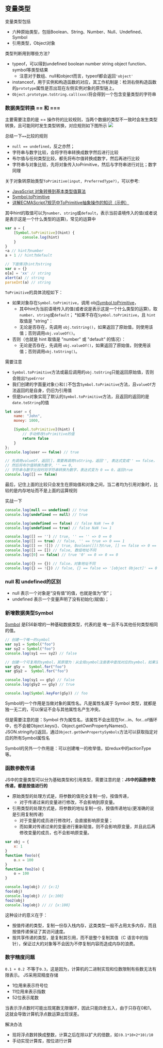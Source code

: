 
## 变量类型
变量类型包括
* 六种原始类型，包括Boolean、String、Number、Null、Undefined、Symbol
* 引用类型，Object对象

类型判断用到哪些方法?
* typeof，可以得到undefined boolean number string object function、symbol等类型结果
    * 注意对于数组、null和object而言，typeof都会返回`'object'`
* instanceof，用于实例和构造函数的对应，其工作机制是：检测右侧构造函数的`prototype`属性是否出现在左侧实例对象的原型链上。
* `Object.prototype.toString.call(xxx)`将会得到一个包含变量类型的字符串

### 数据类型转换 == 和 ===
主要需要注意的是 == 操作符的比较规则，当两个数据的类型不一致时会发生类型转换，且可能同时发生类型转换，对应规则如下图所示
![](https://ws3.sinaimg.cn/large/006tNc79gy1fqaabatp6kj310i0aqgn8.jpg)

总结一下`==`比较的规则
* `null == undefined`，反之亦然；
* 字符串与数字比较，会将字符串转换成数字然后进行比较
* 布尔值与任何类型比较，都先将布尔值转换成数字，然后再进行比较
* 字符串与对象比较，先将对象传入toPrimitive，然后与字符串进行对比；数字同理

关于对象转原始类型`ToPrimitive(input, PreferredType?)`，可以参考:
* [JavaScript 对象转换到基本类型值算法](https://juejin.im/post/5a695ec16fb9a01ca10b195b)
* [Symbol.toPrimitive](https://developer.mozilla.org/zh-CN/docs/Web/JavaScript/Reference/Global_Objects/Symbol/toPrimitive)
* [详解ECMAScript7规范中ToPrimitive抽象操作的知识（示例）](https://www.php.cn/js-tutorial-410318.html)

其中hint的取值可以为`number`、`string`或`default`，表示当前语境传入的值(或者说是表示这是一个什么类型的运算)，常见的运算中
```js
var a = {
    [Symbol.toPrimitive](hint) {
        console.log(hint)
    }
}
+a // hint为number
a + 1 // hint为default

// 下面情况hint为string
var o = {}
o[a] = 'xx' // string
alert(a) // string
parseInt(a) // string
```

`ToPrimitive`的具体流程如下：
* 如果对象存在`Symbol.toPrimitive`，调用 obj[Symbol.toPrimitive](hint)，
    * 其中hint为当前语境传入的值(或者说是表示这是一个什么类型的运算)，取`number`、`string`或`default`；
*如果不存在`Symbol.toPrimitive`，且 `hint` 取值是 "string"：
    * 无论是否存在，先调用 `obj.toString()`，如果返回了原始值，则使用该值；否则调用`obj.valueOf()`。
* 否则（也就是 hint 取值是 "number" 或 "default" 的情况）：
    * 无论是否存在，先调用 `obj.valueOf()`，如果返回了原始值，则使用该值；否则调用`obj.toString()`。

需要注意
* `Symbol.toPrimitive`方法或最后调用的`obj.toString`只能返回原始值，否则会抛出`TypeError`
* 我们创建的字面量对象`{}`和`[]`不包含`Symbol.toPrimitive`方法，且`valueOf`方法返回的是自身，仍旧为引用值
* 但是`Date`对象实现了默认的`Symbol.toPrimitive`方法，且返回的返回的是`date.toString`的值

```js
let user = {
    name: "John",
    money: 1000,

    [Symbol.toPrimitive](hint) {
        // 手动修改toPrimitive的值
        return false
    }
};
console.log(user == false) // true

// 先调用valueOf，返回[]，需要再调用toString，返回'', 表达式变成'' == false，
// 然后将布尔值转换为数字, '' == 0, 
// 字符串与数字比较时将字符串转换为数字，表达式变为 0 == 0，返回true
console.log([] == false) 

```
最后，记住上面的比较只会发生在原始值和对象之间，当二者均为引用对象时，比较的是内存地址而不是上面的运算规则

实战一下
```js
console.log(null == undefined) // true
console.log(undefined == null) // true

console.log(undefined == false) // false NaN !== 0
console.log(undefined == true) // false NaN !== 1

console.log([] == '') // true, '' == '' => 0 == 0
console.log([] == true) // false, '' == true => 0 === 1
console.log([] == ![]) // true, Boolean([])为true, [] == false => 0 == 0
console.log([] == []) // false, 数组地址不同
console.log([0] == false) // true '0' == 0 => 0 == 0

console.log({} == {}) // false，对象地址不同
console.log({} == !{}) // false, {} == false => '[object Object]' == 0 => 1 == 0 
```

### null 和 undefined的区别
* null 表示一个对象是“没有值”的值，也就是值为“空”；
* undefined 表示一个变量声明了没有初始化(赋值)；

### 新增数据类型Symbol
[Symbol](https://developer.mozilla.org/zh-CN/docs/Web/JavaScript/Reference/Global_Objects/Symbol) 是ES6新增的一种基础数据类型，代表的是 唯一且不与其他任何类型相同的值。

```js
// 创建一个唯一的symbol
var sy1 = Symbol("foo") 
var sy2 = Symbol("foo")
console.log(sy1 === sy2) // false

// 创建一个可复用的symbol，其原理为：从全局symbol注册表中查找对应的symbol，如果没有则新建并返回；如果有则直接返回
var gSy =  Symbol.for("foo") 
var gSy2 =  Symbol.for("foo")

console.log(sy1 == gSy) // false
console.log(gSy2 == gSy) // true

console.log(Symbol.keyFor(gSy)) // foo
```

Symbol的一个作用是当做对象的属性名。凡是属性名属于 Symbol 类型，就都是独一无二的，可以保证不会与其他属性名产生冲突。

但是需要注意的是：Symbol 作为属性名，该属性不会出现在for...in、for...of循环中，也不会被Object.keys()、Object.getOwnPropertyNames()、JSON.stringify()返回，通过`Object.getOwnPropertySymbols`方法可以获取指定对应的所有Symbol属性名

Symbol的另外一个作用是：可以创建唯一的枚举值，如redux中的actionType等。

### 函数参数传递
JS中的变量类型可以分为基础类型和引用类型，需要注意的是：**JS中的函数参数传递，都是按值进行的**
* 原始类型的处理方式是，将参数的值完全复制一份，按值传递，
    * 对于传递过来的变量进行修改，不会影响到原变量。
* 引用类型的处理方式是，将参数的地址复制一份，按值传递地址(更准确的说是引用复制传递)
    * 对于变量的成员进行修改时，会直接影响原变量；
    * 而如果对传递过来的变量进行重新赋值，则不会影响原变量，并且此后再修改变量的成员，也不会影响原变量。
    
```js
var obj = {
    x: 1
}
function foo(o){
    o.x = 100
}
function foo2(o) {
    o = 100
}

console.log(obj) // {x:1}
foo(obj)
console.log(obj) // {x:100}
foo2(obj)
console.log(obj) // // {x:100}
```

这种设计的意义在于：
* 按值传递的类型，复制一份存入栈内存，这类类型一般不占用太多内存，而且按值传递保证了其访问速度。
* 按共享传递的类型，是复制其引用，而不是整个复制其值（C 语言中的指针），保证过大的对象等不会因为不停复制内容而造成内存的浪费。

### 数字精度问题
`0.1 + 0.2 `不等于`0.3`，这是因为，计算机的二进制实现和位数限制有些数无法有限表示。
JS采用双精度存储
* 1位用来表示符号位
* 11位用来表示指数
* 52位表示尾数

当表示浮点数时可能出现尾数无限循环，因此只能四舍五入，由于只存在0和1，这就会导致计算机浮点数运算出现误差。

解决办法
* 现将浮点数转换成整数，计算之后在除以扩大的倍数，如`(0.1*10+2*10)/10`
* 手动实现计算库，按位进行计算
